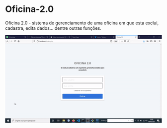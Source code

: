 # Oficina-2.0
Oficina 2.0 - sistema de gerenciamento de uma oficina em que esta exclui, cadastra, edita dados... dentre outras funções.

<p align="center">
<img src="demo/ezgif.com-video-to-gif.gif">
</p>
